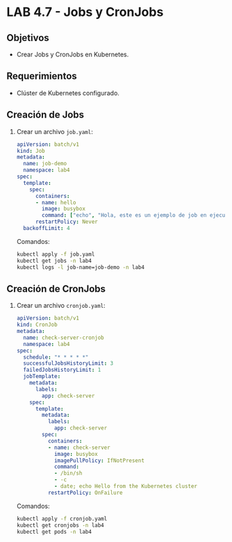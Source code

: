 
# LAB 4.7 - Jobs y CronJobs

## Objetivos
- Crear Jobs y CronJobs en Kubernetes.

## Requerimientos
- Clúster de Kubernetes configurado.

## Creación de Jobs

1. Crear un archivo `job.yaml`:
    ```yaml
    apiVersion: batch/v1
    kind: Job
    metadata:
      name: job-demo
      namespace: lab4
    spec:
      template:
        spec:
          containers:
          - name: hello
            image: busybox
            command: ["echo", "Hola, este es un ejemplo de job en ejecución"]
          restartPolicy: Never
      backoffLimit: 4
    ```

    Comandos:
    ```bash
    kubectl apply -f job.yaml
    kubectl get jobs -n lab4
    kubectl logs -l job-name=job-demo -n lab4
    ```

## Creación de CronJobs

1. Crear un archivo `cronjob.yaml`:
    ```yaml
    apiVersion: batch/v1
    kind: CronJob
    metadata:
      name: check-server-cronjob
      namespace: lab4
    spec:
      schedule: "* * * * *"
      successfulJobsHistoryLimit: 3
      failedJobsHistoryLimit: 1
      jobTemplate:
        metadata:
          labels:
            app: check-server
        spec:
          template:
            metadata:
              labels:
                app: check-server
            spec:
              containers:
              - name: check-server
                image: busybox
                imagePullPolicy: IfNotPresent
                command:
                - /bin/sh
                - -c
                - date; echo Hello from the Kubernetes cluster
              restartPolicy: OnFailure
    ```

    Comandos:
    ```bash
    kubectl apply -f cronjob.yaml
    kubectl get cronjobs -n lab4
    kubectl get pods -n lab4
    ```

